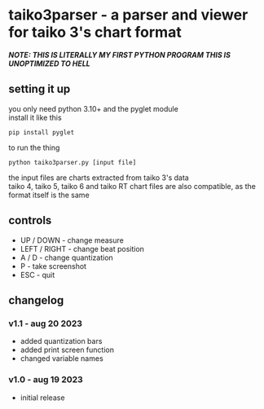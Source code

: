 # taiko3parser - a parser and viewer for taiko 3's chart format
***NOTE: THIS IS LITERALLY MY FIRST PYTHON PROGRAM THIS IS UNOPTIMIZED TO HELL***
## setting it up
you only need python 3.10+ and the pyglet module  
install it like this  
```
pip install pyglet
```
to run the thing
```
python taiko3parser.py [input file]
```
the input files are charts extracted from taiko 3's data  
taiko 4, taiko 5, taiko 6 and taiko RT chart files are also compatible, as the format itself is the same

## controls
- UP / DOWN - change measure
- LEFT / RIGHT - change beat position
- A / D - change quantization
- P - take screenshot
- ESC - quit

## changelog
### v1.1 - aug 20 2023
- added quantization bars
- added print screen function
- changed variable names

### v1.0 - aug 19 2023
- initial release